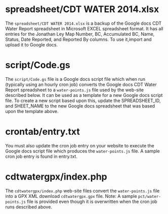 spreadsheet/CDT WATER 2014.xlsx
===============================
The `spreadsheet/CDT WATER 2014.xlsx` is a backup of the Google docs CDT Water
Report spreadsheet in Microsoft EXCEL spreadsheet format. It has all entries 
for the Jonathan Ley Map Number, BC, Accumulated BC, Name, Status, Date
Reported, and Reported By columns. To use it,import and upload it to Google
docs. 

script/Code.gs
==============
The `script/Code.gs` file is a Google docs script file which when run
(typically using an hourly cron job) converts the Google docs CDT Water
Report spreadsheet to a `water-points.js` file used by the web-site described
below. It can be used as a template for a new Google docs script file. To
create a new script based upon this, update the SPREADSHEET_ID, and SHEET_NAME
to the new Google docs spreadsheet that was based upon the template above. 

crontab/entry.txt
=================
You must also update the cron job entry on your website to execute the Google
docs script file which produces the `water-points.js` file. A sample cron job
entry is found in entry.txt.

cdtwatergpx/index.php
======================================================================
The `cdtwatergpx/index.php` web-site files convert the `water-points.js` file
into a GPX XML download `cdtwatergpx.gpx` file. Note: A sample `pct/water-points.js`
file is provided even though it is overwritten when the cron job runs described
above.
